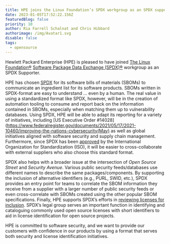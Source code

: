 ```yaml
---
title: HPE joins the Linux Foundation’s SPDX workgroup as an SPDX supporter
date: 2023-01-05T17:52:22.156Z
featuredBlog: false
priority: 10
author: Ria Farrell Schalnat and Chris Hibbard
authorimage: /img/Avatar1.svg
disable: false
tags:
  - opensource
---
```

Hewlett Packard Enterprise (HPE) is pleased to have joined [The Linux Foundation®](https://www.linuxfoundation.org/projects) [Software Package Data Exchange (SPDX)®](https://spdx.dev/) workgroup as an SPDX Supporter.

HPE has chosen [SPDX](https://spdx.dev/about/) for its software bills of materials (SBOMs) to communicate an ingredient list for its software products. SBOMs written in SPDX-format are easy to understand … even by a human. The real value in using a standardized format like SPDX, however, will be in the creation of automation tooling to consume and report back on the information contained in SBOMs, especially when matching them up to vulnerability databases. Using SPDX, HPE will be able to adapt its reporting for a variety of initiatives, including [US Executive Order #14028](https://www.federalregister.gov/documents/2021/05/17/2021-10460/improving-the-nations-cybersecurity(May) as well as global initiatives aligned with software security and supply chain management. Furthermore, since SPDX has been [approved](https://www.iso.org/standard/81870.html) by the International Organization for Standardization (ISO), it will be easier to cross-collaborate with external suppliers who also choose this standard format. 

SPDX also helps with a broader issue at the intersection of _Open Source Street_ and _Security Avenue_. Various public security feeds/databases use different names to describe the same packages/components. By supporting the inclusion of alternative identifiers (e.g., PURL, SWID, etc.), SPDX provides an entry point for teams to correlate the SBOM information they receive from a supplier with a larger number of public security feeds or even cross-correlate with SBOMs created using the other popular SBOM specifications. Finally, HPE supports SPDX’s efforts in [reviewing licenses for inclusion](https://github.com/spdx/license-list-XML/blob/main/DOCS/license-inclusion-principles.md). SPDX’s legal group serves an important function in identifying and cataloguing commonly used open source licenses with short identifiers to aid in license identification for open source projects.

HPE is committed to software security, and we want to provide our customers with confidence in our products by using a format that serves both security and license identification initiatives.
